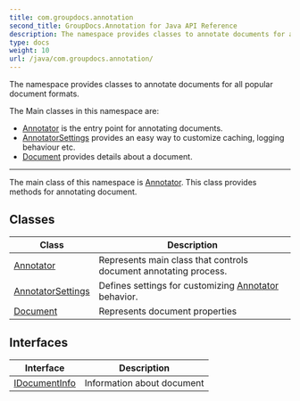 ```yaml
---
title: com.groupdocs.annotation
second_title: GroupDocs.Annotation for Java API Reference
description: The namespace provides classes to annotate documents for all popular document formats.
type: docs
weight: 10
url: /java/com.groupdocs.annotation/
---
```


The namespace provides classes to annotate documents for all popular document formats.

The Main classes in this namespace are:

 *  [Annotator](../../com.groupdocs.annotation/annotator) is the entry point for annotating documents.
 *  [AnnotatorSettings](../../com.groupdocs.annotation/annotatorsettings) provides an easy way to customize caching, logging behaviour etc.
 *  [Document](../../com.groupdocs.annotation/document) provides details about a document.

--------------------

The main class of this namespace is [Annotator](../../com.groupdocs.annotation/annotator). This class provides methods for annotating document.


## Classes

| Class | Description |
| --- | --- |
| [Annotator](../com.groupdocs.annotation/annotator) | Represents main class that controls document annotating process. |
| [AnnotatorSettings](../com.groupdocs.annotation/annotatorsettings) | Defines settings for customizing [Annotator](../com.groupdocs.annotation/annotator) behavior. |
| [Document](../com.groupdocs.annotation/document) | Represents document properties |

## Interfaces

| Interface | Description |
| --- | --- |
| [IDocumentInfo](../com.groupdocs.annotation/idocumentinfo) | Information about document |
